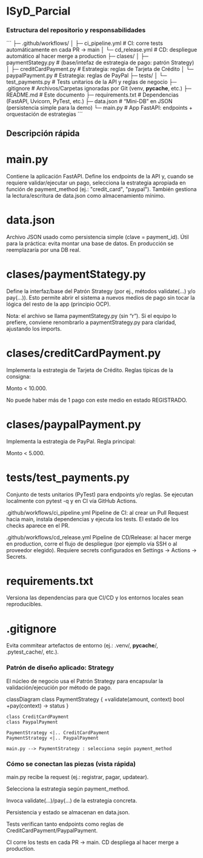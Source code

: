 # ISyD_Parcial

### Estructura del repositorio y responsabilidades

´´´
├─ .github/workflows/
│  ├─ ci_pipeline.yml        # CI: corre tests automáticamente en cada PR → main
│  └─ cd_release.yml         # CD: despliegue automático al hacer merge a production
├─ clases/
│  ├─ paymentStategy.py      # (base/intefaz de estrategia de pago: patrón Strategy)
│  ├─ creditCardPayment.py   # Estrategia: reglas de Tarjeta de Crédito
│  └─ paypalPayment.py       # Estrategia: reglas de PayPal
├─ tests/
│  └─ test_payments.py       # Tests unitarios de la API y reglas de negocio
├─ .gitignore                # Archivos/Carpetas ignoradas por Git (venv, __pycache__, etc.)
├─ README.md                 # Este documento
├─ requirements.txt          # Dependencias (FastAPI, Uvicorn, PyTest, etc.)
├─ data.json                 # “Mini-DB” en JSON (persistencia simple para la demo)
└─ main.py                   # App FastAPI: endpoints + orquestación de estrategias
´´´

## Descripción rápida

# main.py
Contiene la aplicación FastAPI. Define los endpoints de la API y, cuando se requiere validar/ejecutar un pago, selecciona la estrategia apropiada en función de payment_method (ej.: "credit_card", "paypal"). También gestiona la lectura/escritura de data.json como almacenamiento mínimo.

# data.json
Archivo JSON usado como persistencia simple (clave = payment_id). Útil para la práctica: evita montar una base de datos. En producción se reemplazaría por una DB real.

# clases/paymentStategy.py
Define la interfaz/base del Patrón Strategy (por ej., métodos validate(...) y/o pay(...)). Esto permite abrir el sistema a nuevos medios de pago sin tocar la lógica del resto de la app (principio OCP).

Nota: el archivo se llama paymentStategy.py (sin “r”). Si el equipo lo prefiere, conviene renombrarlo a paymentStrategy.py para claridad, ajustando los imports.

# clases/creditCardPayment.py
Implementa la estrategia de Tarjeta de Crédito. Reglas típicas de la consigna:

Monto < 10.000.

No puede haber más de 1 pago con este medio en estado REGISTRADO.

# clases/paypalPayment.py
Implementa la estrategia de PayPal. Regla principal:

Monto < 5.000.

# tests/test_payments.py
Conjunto de tests unitarios (PyTest) para endpoints y/o reglas. Se ejecutan localmente con pytest -q y en CI vía GitHub Actions.

.github/workflows/ci_pipeline.yml
Pipeline de CI: al crear un Pull Request hacia main, instala dependencias y ejecuta los tests. El estado de los checks aparece en el PR.

.github/workflows/cd_release.yml
Pipeline de CD/Release: al hacer merge en production, corre el flujo de despliegue (por ejemplo vía SSH o al proveedor elegido). Requiere secrets configurados en Settings → Actions → Secrets.

# requirements.txt
Versiona las dependencias para que CI/CD y los entornos locales sean reproducibles.

# .gitignore
Evita commitear artefactos de entorno (ej.: .venv/, __pycache__/, .pytest_cache/, etc.).

### Patrón de diseño aplicado: Strategy

El núcleo de negocio usa el Patrón Strategy para encapsular la validación/ejecución por método de pago.

classDiagram
    class PaymentStrategy {
      +validate(amount, context) bool
      +pay(context) -> status
    }

    class CreditCardPayment
    class PaypalPayment

    PaymentStrategy <|.. CreditCardPayment
    PaymentStrategy <|.. PaypalPayment

    main.py --> PaymentStrategy : selecciona según payment_method

### Cómo se conectan las piezas (vista rápida)

main.py recibe la request (ej.: registrar, pagar, updatear).

Selecciona la estrategia según payment_method.

Invoca validate(...)/pay(...) de la estrategia concreta.

Persistencia y estado se almacenan en data.json.

Tests verifican tanto endpoints como reglas de CreditCardPayment/PaypalPayment.

CI corre los tests en cada PR → main.
CD despliega al hacer merge a production.
